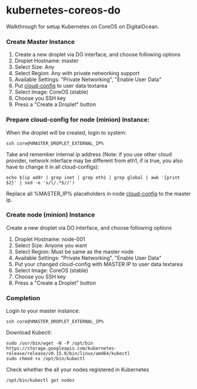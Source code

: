 # kubernetes-coreos-do
Walkthrough for setup Kubernetes on CoreOS on DigitalOcean.

### Create Master Instance
1. Create a new droplet via DO interface, and choose following options 
1. Droplet Hostname: master
1. Select Size: Any
1. Select Region: Any with private networking support
1. Available Settings: "Private Networking", "Enable User Data"
1. Put [cloud-config](https://github.com/SergeyCherepanov/kubernetes-coreos-do/blob/master/cloud-config-master.yml) to user data textarea
1. Select Image: CoreOS (stable)
1. Choose you SSH key
1. Press a "Create a Droplet" button

### Prepare cloud-config for node (minion) Instance:
When the droplet will be created, login to system:
  
    ssh core@%MASTER_DROPLET_EXTERNAL_IP%

Take and remember internal ip address (Note: if you use other cloud provider, network interface may be different from eth1, if is true, you also have to  change it in all cloud-configs):

    echo $(ip addr | grep inet | grep eth1 | grep global | awk '{print $2}' | sed -e 's/\/.*$//')
    
Replace all %MASTER_IP% placeholders in node [cloud-config](https://github.com/SergeyCherepanov/kubernetes-coreos-do/blob/master/cloud-config-node.yml) to the master ip.

### Create node (minion) Instance
Create a new droplet via DO interface, and choose following options 

1. Droplet Hostname: node-001
1. Select Size: Anyone you want
1. Select Region: Must be same as the master node
1. Available Settings: "Private Networking", "Enable User Data"
1. Put your changed cloud-config with MASTER IP to user data textarea
1. Select Image: CoreOS (stable)
1. Choose you SSH key
1. Press a "Create a Droplet" button

### Completion

Login to your master instance:

    ssh core@%MASTER_DROPLET_EXTERNAL_IP%

Download Kubectl:

    sudo /usr/bin/wget -N -P /opt/bin https://storage.googleapis.com/kubernetes-release/release/v0.15.0/bin/linux/amd64/kubectl
    sudo chmod +x /opt/bin/kubectl 
  
Check whether the all your nodes registered in Kubernetes

    /opt/bin/kubectl get nodes 
